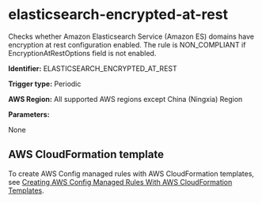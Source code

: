 # elasticsearch\-encrypted\-at\-rest<a name="elasticsearch-encrypted-at-rest"></a>

Checks whether Amazon Elasticsearch Service \(Amazon ES\) domains have encryption at rest configuration enabled\. The rule is NON\_COMPLIANT if EncryptionAtRestOptions field is not enabled\. 

**Identifier:** ELASTICSEARCH\_ENCRYPTED\_AT\_REST

**Trigger type:** Periodic

**AWS Region:** All supported AWS regions except China \(Ningxia\) Region

**Parameters:**

None  

## AWS CloudFormation template<a name="w24aac11c29c17b7d153c15"></a>

To create AWS Config managed rules with AWS CloudFormation templates, see [Creating AWS Config Managed Rules With AWS CloudFormation Templates](aws-config-managed-rules-cloudformation-templates.md)\.